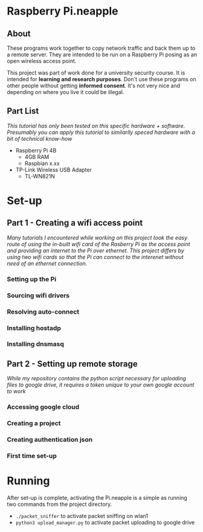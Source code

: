 # Raspberry Pi.neapple
## About
These programs work together to copy network traffic and back them up to a remote server. They are intended to be run on a Raspberry Pi posing as an open wireless access point.

This project was part of work done for a university security course. It is intended for **learning and research purposes**. Don't use these programs on other people without getting **informed consent**. It's not very nice and depending on where you live it could be illegal.

## Part List
*This tutorial has only been tested on this specific hardware + software. Presumably you can apply this tutorial to similarlly speced hardware with a bit of technical know-how*
- Raspberry Pi 4B
  - 4GB RAM
  - Raspbian x.xx
- TP-Link Wireless USB Adapter
  - TL-WN821N

# Set-up

## Part 1 - Creating a wifi access point
*Many tutorials I encountered while working on this project took the easy route of using the in-built wifi card of the Rasberry Pi as the access point and providing an internet to the Pi over ethernet. This project differs by using two wifi cards so that the Pi can connect to the interenet without need of an ethernet connection.*

### Setting up the Pi

### Sourcing wifi drivers

### Resolving auto-connect

### Installing hostadp

### Installing dnsmasq

## Part 2 - Setting up remote storage
*While my repository contains the python script necessary for uploading files to google drive, it requires a token unique to your own google account to work*

### Accessing google cloud

### Creating a project

### Creating authentication json

### First time set-up

# Running
After set-up is complete, activating the Pi.neapple is a simple as running two commands from the project directory.
- `./packet_sniffer` to activate packet sniffing on wlan1
- `python3 upload_manager.py` to activate packet uploading to google drive

